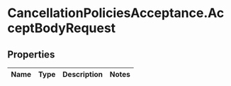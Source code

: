 # CancellationPoliciesAcceptance.AcceptBodyRequest

## Properties
Name | Type | Description | Notes
------------ | ------------- | ------------- | -------------


